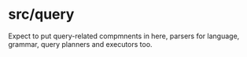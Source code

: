 # src/query

Expect to put query-related compmnents in here, parsers for language, grammar, query planners and executors too.
